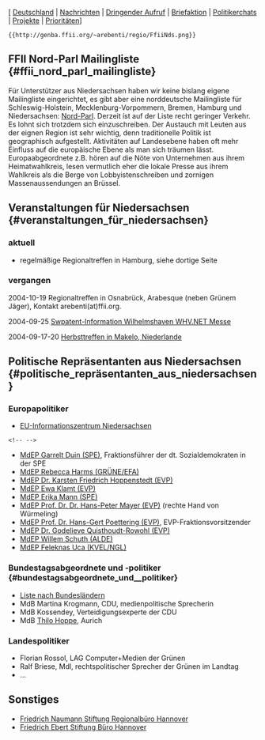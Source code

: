 \[ [ Deutschland](FfiiDeDe "wikilink") \| [
Nachrichten](SwpatcninoDe "wikilink") \| [ Dringender
Aufruf](LtrCons0406De "wikilink") \| [
Briefaktion](SwpatxatraDe "wikilink") \| [
Politikerchats](SwpatchatDe "wikilink") \| [
Projekte](FfiiprojDe "wikilink") \| [
Prioritäten](FfiiprojDePriorDe "wikilink")\]

```{=mediawiki}
{{http://genba.ffii.org/~arebenti/regio/FfiiNds.png}}
```
## FFII Nord-Parl Mailingliste {#ffii_nord_parl_mailingliste}

Für Unterstützer aus Niedersachsen haben wir keine bislang eigene
Mailingliste eingerichtet, es gibt aber eine norddeutsche Mailingliste
für Schleswig-Holstein, Mecklenburg-Vorpommern, Bremen, Hamburg und
Niedersachsen:
[Nord-Parl](http://lists.ffii.org/mailman/listinfo/nord-parl "wikilink").
Derzeit íst auf der Liste recht geringer Verkehr. Es lohnt sich trotzdem
sich einzuschreiben. Der Austauch mit Leuten aus der eignen Region ist
sehr wichtig, denn traditionelle Politik ist geographisch aufgestellt.
Aktivitäten auf Landesebene haben oft mehr Einfluss auf die europäische
Ebene als man sich träumen lässt. Europaabgeordnete z.B. hören auf die
Nöte von Unternehmen aus ihrem Heimatwahlkreis, lesen vermutlich eher
die lokale Presse aus ihrem Wahlkreis als die Berge von
Lobbyistenschreiben und zornigen Massenaussendungen an Brüssel.

## Veranstaltungen für Niedersachsen {#veranstaltungen_für_niedersachsen}

### aktuell

-   regelmäßige Regionaltreffen in Hamburg, siehe dortige Seite

### vergangen

2004-10-19 Regionaltreffen in Osnabrück, Arabesque (neben Grünem Jäger),
Kontakt arebenti(at)ffii.org.

2004-09-25 [Swpatent-Information Wilhelmshaven WHV.NET
Messe](http://testweb1.isg-whv.de/index.php?id=126 "wikilink")

2004-09-17-20 [Herbsttreffen in Makelo,
Niederlande](http://wiki.vrijschrift.nl/MarkeloEvent0409 "wikilink")

## Politische Repräsentanten aus Niedersachsen {#politische_repräsentanten_aus_niedersachsen}

### Europapolitiker

-   [EU-Informationszentrum
    Niedersachsen](http://www.eizniedersachsen.de/cgi-bin/frameset-eiz.pl?page=news/2004-09/24.htm&title=EIZ%20Niedersachsen "wikilink")

```{=html}
<!-- -->
```
-   [MdEP Garrelt Duin
    (SPE)](http://www.europarl.de/index.php?rei=3&dok=682&id=8&sort=laender&land=Niedersachsen "wikilink"),
    Fraktionsführer der dt. Sozialdemokraten in der SPE
-   [MdEP Rebecca Harms
    (GRÜNE/EFA)](http://www.europarl.de/index.php?rei=3&dok=682&id=111&sort=laender&land=Niedersachsen "wikilink")
-   [MdEP Dr. Karsten Friedrich Hoppenstedt
    (EVP)](http://www.europarl.de/index.php?rei=3&dok=682&id=112&sort=laender&land=Niedersachsen "wikilink")
-   [MdEP Ewa Klamt
    (EVP)](http://www.europarl.de/index.php?rei=3&dok=682&id=33&sort=laender&land=Niedersachsen "wikilink")
-   [MdEP Erika Mann
    (SPE)](http://www.europarl.de/index.php?rei=3&dok=682&id=51&sort=laender&land=Niedersachsen "wikilink")
-   [MdEP Prof. Dr. Dr. Hans-Peter Mayer
    (EVP)](http://www.europarl.de/index.php?rei=3&dok=682&id=55&sort=laender&land=Niedersachsen "wikilink")
    (rechte Hand von Würmeling)
-   [MdEP Prof. Dr. Hans-Gert Poettering
    (EVP)](http://www.europarl.de/index.php?rei=3&dok=682&id=65&sort=laender&land=Niedersachsen "wikilink"),
    EVP-Fraktionsvorsitzender
-   [MdEP Dr. Godelieve Quisthoudt-Rowohl
    (EVP)](http://www.europarl.de/index.php?rei=3&dok=682&id=67&sort=laender&land=Niedersachsen "wikilink")
-   [MdEP Willem Schuth
    (ALDE)](http://www.europarl.de/index.php?rei=3&dok=682&id=129&sort=laender&land=Niedersachsen "wikilink")
-   [MdEP Feleknas Uca
    (KVEL/NGL)](http://www.europarl.de/index.php?rei=3&dok=682&id=89&sort=laender&land=Niedersachsen "wikilink")

### Bundestagsabgeordnete und -politiker {#bundestagsabgeordnete_und__politiker}

-   [Liste nach
    Bundesländern](http://www.bundestag.de/mdb15/listeBundesland/abgBundLandTab.html#niedersachsen "wikilink")
-   MdB Martina Krogmann, CDU, medienpolitische Sprecherin
-   MdB Kossendey, Verteidigungsexperte der CDU
-   MdB [ Thilo Hoppe](ThiloHoppeDe "wikilink"), Aurich

### Landespolitiker

-   Florian Rossol, LAG Computer+Medien der Grünen
-   Ralf Briese, Mdl, rechtspolitischer Sprecher der Grünen im Landtag
-   \...

## Sonstiges

-   [Friedrich Naumann Stiftung Regionalbüro
    Hannover](http://www.fnst.org/webcom/show_article.php/_c-604/_nr-1/_lkm-905/i.html "wikilink")
-   [Friedrich Ebert Stiftung Büro
    Hannover](http://www.fes.de/Hannover/ "wikilink")
